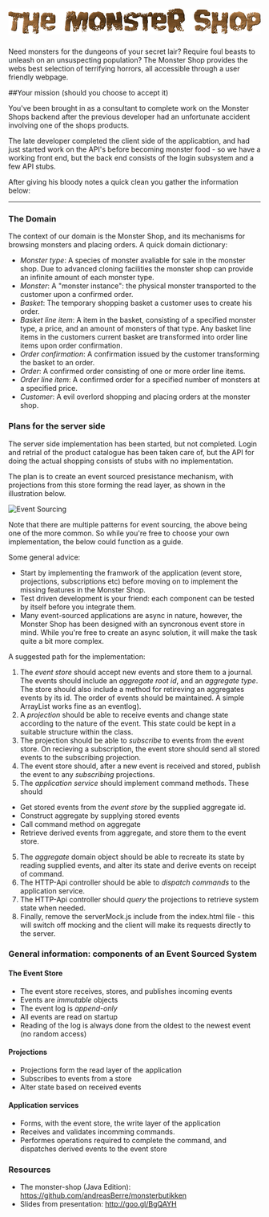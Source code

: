 ![Event Sourcing](src/main/webapp/img/logo.png "The Monster Shop")
================

Need monsters for the dungeons of your secret lair? Require foul beasts to unleash on an unsuspecting population? The Monster Shop provides the webs best selection of terrifying horrors, all accessible through a user friendly webpage.

##Your mission (should you choose to accept it)

You've been brought in as a consultant to complete work on the Monster Shops backend after the previous developer had an unfortunate accident involving one of the shops products.

The late developer completed the client side of the applicabtion, and had just started work on the API's before becoming monster food - so we have a working front end, but the back end consists of the login subsystem and a few API stubs.

After giving his bloody notes a quick clean you gather the information below:


---------------------------------------


### The Domain

The context of our domain is the Monster Shop, and its mechanisms for browsing monsters and placing orders. A quick domain dictionary:

* _Monster type_: A species of monster avaliable for sale in the monster shop. Due to advanced cloning facilities the monster shop can provide an infinite amount of each monster type.
* _Monster_: A "monster instance": the physical monster transported to the customer upon a confirmed order. 
* _Basket_: The temporary shopping basket a customer uses to create his order. 
* _Basket line item_: A item in the basket, consisting of a specified monster type, a price, and an amount of monsters of that type. Any basket line items in the customers current basket are transformed into order line items upon order confirmation.
* _Order confirmation_: A confirmation issued by the customer transforming the basket to an order.
* _Order_: A confirmed order consisting of one or more order line items.
* _Order line item_: A confirmed order for a specified number of monsters at a specified price.
* _Customer_: A evil overlord shopping and placing orders at the monster shop.


### Plans for the server side

The server side implementation has been started, but not completed. Login and retrial of the product catalogue has been taken care of, but the API for doing the actual shopping consists of stubs with no implementation. 

The plan is to create an event sourced presistance mechanism, with projections from this store forming the read layer, as shown in the illustration below.

![Event Sourcing](https://www.lucidchart.com/publicSegments/view/53270feb-641c-4392-8090-20110a005809/image.png "Event Sourcing")

Note that there are multiple patterns for event sourcing, the above being one of the more common. So while you're free to choose your own implementation, the below could function as a guide.

Some general advice: 

* Start by implementing the framwork of the application (event store, projections, subscriptions etc) before moving on to implement the missing features in the Monster Shop.
* Test driven development is your friend: each component can be tested by itself before you integrate them.
* Many event-sourced applications are async in nature, however, the Monster Shop has been designed with an syncronous event store in mind. While you're free to create an async solution, it will make the task quite a bit more complex.
 
A suggested path for the implementation:

1. The _event store_ should accept new events and store them to a journal. The events should include an _aggregate root id_, and an _aggregate type_. The store should also include a method for retireving an aggregates events by its id. The order of events should be maintained. A simple ArrayList works fine as an eventlog).
2. A _projection_ should be able to receive events and change state according to the nature of the event. This state could be kept in a suitable structure within the class.
3. The projection should be able to _subscribe_ to events from the event store. On recieving a subscription, the event store should send all stored events to the subscribing projection.
4. The event store should, after a new event is received and stored, publish the event to any _subscribing_ projections.
5. The _application service_ should implement command methods. These should 
  * Get stored events from the _event store_ by the supplied aggregate id.
  * Construct aggregate by supplying stored events
  * Call command method on aggregate
  * Retrieve derived events from aggregate, and store them to the event store.
5. The _aggregate_ domain object should be able to recreate its state by reading supplied events, and alter its state and derive events on receipt of command.
8. The HTTP-Api controller should be able to _dispatch commands_ to the application service.
9. The HTTP-Api controller should _query_ the projections to retrieve system state when needed.
10. Finally, remove the serverMock.js include from the index.html file - this will switch off mocking and the client will make its requests directly to the server. 

### General information: components of an Event Sourced System

#### The Event Store
* The event store receives, stores, and publishes incoming events
* Events are _immutable_ objects
* The event log is _append-only_
* All events are read on startup
* Reading of the log is always done from the oldest to the newest event (no random access)

#### Projections
* Projections form the read layer of the application
* Subscribes to events from a store
* Alter state based on received events

#### Application services
* Forms, with the event store, the write layer of the application
* Receives and validates incomming commands. 
* Performes operations required to complete the command, and dispatches derived events to the event store

### Resources

* The monster-shop (Java Edition): https://github.com/andreasBerre/monsterbutikken
* Slides from presentation: http://goo.gl/BgQAYH
